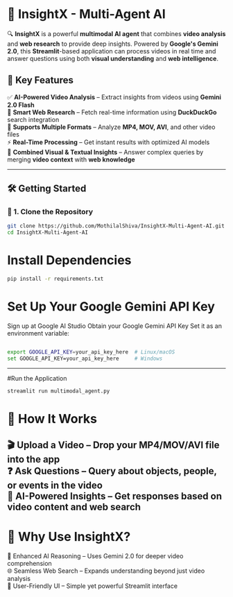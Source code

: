 # 🚀 InsightX - Multi-Agent AI  

🔍 **InsightX** is a powerful **multimodal AI agent** that combines **video analysis** and **web research** to provide deep insights. Powered by **Google's Gemini 2.0**, this **Streamlit**-based application can process videos in real time and answer questions using both **visual understanding** and **web intelligence**.  

## 🌟 Key Features  
✅ **AI-Powered Video Analysis** – Extract insights from videos using **Gemini 2.0 Flash**  
🔎 **Smart Web Research** – Fetch real-time information using **DuckDuckGo** search integration  
🎥 **Supports Multiple Formats** – Analyze **MP4, MOV, AVI**, and other video files  
⚡ **Real-Time Processing** – Get instant results with optimized AI models  
🧠 **Combined Visual & Textual Insights** – Answer complex queries by merging **video context** with **web knowledge**  

---  

## 🛠️ Getting Started  

### 🔹 1. Clone the Repository  
```sh
git clone https://github.com/MothilalShiva/InsightX-Multi-Agent-AI.git
cd InsightX-Multi-Agent-AI
```
# Install Dependencies
```sh
pip install -r requirements.txt
```
# Set Up Your Google Gemini API Key
Sign up at Google AI Studio
Obtain your Google Gemini API Key
Set it as an environment variable:
```sh

export GOOGLE_API_KEY=your_api_key_here  # Linux/macOS
set GOOGLE_API_KEY=your_api_key_here     # Windows
```
---
#Run the Application
```sh
streamlit run multimodal_agent.py
```
# 📌 How It Works
🎬 Upload a Video – Drop your MP4/MOV/AVI file into the app </br>
❓ Ask Questions – Query about objects, people, or events in the video </br>
🤖 AI-Powered Insights – Get responses based on video content and web search </br>
---
# 🚀 Why Use InsightX?
🧩 Enhanced AI Reasoning – Uses Gemini 2.0 for deeper video comprehension </br>
🌐 Seamless Web Search – Expands understanding beyond just video analysis </br>
🎨 User-Friendly UI – Simple yet powerful Streamlit interface </br>
